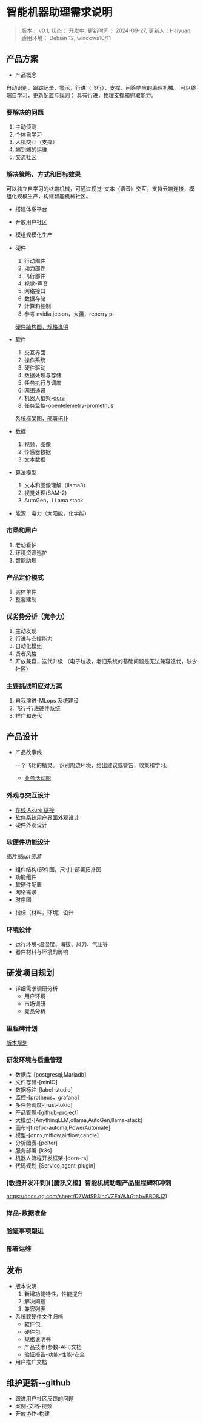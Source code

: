 # 智能机器助理需求说明

> 版本： v0.1,
> 状态： 开发中,
> 更新时间： 2024-09-27,
> 更新人：Haiyuan,
> 适用环境： Debian 12, windows10/11

## 产品方案
+ 产品概念

自动识别，跟踪记录，警示，行进（飞行），支撑，问答响应的助理机械。
可以终端自学习，更新配置与规则；
具有行进，物理支撑和抓取能力。

### 要解决的问题
1. 主动侦测
2. 个体自学习
3. 人机交互（支撑）
4. 端到端的运维
5. 交流社区

### 解决策略、方式和目标效果

可以独立自学习的终端机械，可通过视觉-文本（语音）交互，支持云端连接，模组化规模生产，构建智能机械社区。

- 搭建体系平台
- 开放用户社区
- 模组规模化生产

- 硬件
    1. 行动部件
    2. 动力部件
    3. 飞行部件
    4. 视觉-声音
    5. 网络接口
    6. 数据存储
    7. 计算和控制
    8. 参考 nvidia jetson，大疆，reperry pi

    [硬件结构图，规格说明](#硬件示例图)

- 软件
    1. 交互界面
    2. 操作系统
    3. 硬件驱动
    4. 数据处理与存储
    5. 任务执行与调度
    6. 网络通讯
    7. 机器人框架-[dora](https://github.com/dora-rs/dora?tab=readme-ov-file)
    8. 任务监控-[opentelemetry-promethus](https://opentelemetry.io/docs/)
    
    [系统框架图，部署拓扑](系统框架.dio)

- 数据
    1. 视频，图像
    2. 传感器数据
    3. 文本数据

- 算法模型
    1. 文本和图像理解（llama3）
    2. 视觉处理(SAM-2)
    3. AutoGen，LLama stack

- 能源：电力（太阳能，化学能）

### 市场和用户
1. 老幼看护
2. 环境资源巡护
3. 智能助理

### 产品定价模式
1. 实体单件
2. 整套建制

### 优劣势分析（竞争力）
1. 主动发现
2. 行进与支撑能力
3. 自动化模组
4. 贤者风格
5. 开放兼容，迭代升级 （电子垃圾，老旧系统的基础问题是无法兼容迭代，缺少社区）

### 主要挑战和应对方案
1. 自我演进-MLops 系统建设
2. 飞行-行进硬件系统
3. 推广和迭代

## 产品设计

+ 产品故事线

    一个飞翔的精灵。
    识别周边环境，给出建议或警告，收集和学习。

    - [业务活动图](业务活动图.dio)


### 外观与交互设计

- [在线 Axure 链接](https://yfh801.axshare.com/?g=4)
- [软件系统用户界面外观设计](https://fluent2.microsoft.design/)
- 硬件外观设计

### 软硬件功能设计
    
*图片或ppt资源*

- 组件结构(部件图，尺寸)-部署拓扑图
- 功能组件
- 软硬件配置
- 网络需求
- 时序图

+ 指标（材料，环境）设计

### 环境设计

+ 运行环境-温湿度、海拔、风力、气压等
+ 器件材料与环境的影响
  
## 研发项目规划
+ 详细需求调研分析
    - 用户环境
    - 市场调研
    - 竞品分析
### 里程碑计划

[版本规划](研发里程碑.dio)


### 研发环境与质量管理
- 数据库-[postgresql,Mariadb]
- 文件存储-[minIO]
- 数据标注-[label-studio]
- 监控-[protheus，grafana]
- 多任务调度-[rust-tokio]
- 产品管理-[github-project]
- 大模型-[AnythingLLM,ollama,AutoGen,llama-stack]
- 画布-[firefox-automa,PowerAutomate]
- 模型-[onnx,mlflow,airflow,candle]
- 分析图表-[polter]
- 服务部署-[k3s]
- 机器人流程开发框架-[dora-rs]
- 代码规划-[Service,agent-plugin]


### [敏捷开发冲刺](【騰訊文檔】智能机械助理产品里程碑和冲刺
https://docs.qq.com/sheet/DZWdSR3lhcVZEaWJu?tab=BB08J2)
### 样品-数据准备
### 验证事项跟进
### 部署运维

## 发布
+ 版本说明
    1. 新增功能特性，性能提升
    2. 解决问题
    3. 兼容列表
+ 系统软硬件文件归档
    - 软件包
    - 硬件包
    - 规格说明书
    - 产品技术(参数-API)文档
    - 验证报告-功能-性能-安全
+ 用户推广文档

## 维护更新--github
+ 跟进用户社区反馈的问题
+ 案例-文档-视频
+ 开放协作-构建
